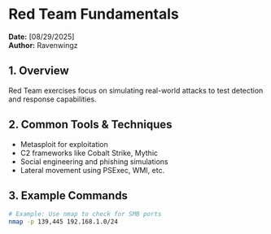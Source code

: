 # Red Team Fundamentals

**Date:** [08/29/2025]  
**Author:** Ravenwingz

## 1. Overview
Red Team exercises focus on simulating real-world attacks to test detection and response capabilities.

## 2. Common Tools & Techniques
- Metasploit for exploitation
- C2 frameworks like Cobalt Strike, Mythic
- Social engineering and phishing simulations
- Lateral movement using PSExec, WMI, etc.

## 3. Example Commands
```bash
# Example: Use nmap to check for SMB ports
nmap -p 139,445 192.168.1.0/24
